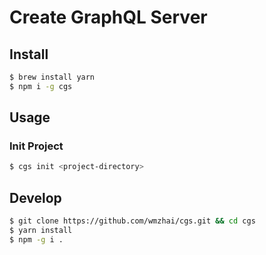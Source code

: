 # Create GraphQL Server


## Install
 
```bash
$ brew install yarn
$ npm i -g cgs
```

## Usage

### Init Project
```bash
$ cgs init <project-directory>
```

## Develop

```bash
$ git clone https://github.com/wmzhai/cgs.git && cd cgs
$ yarn install
$ npm -g i .
```
